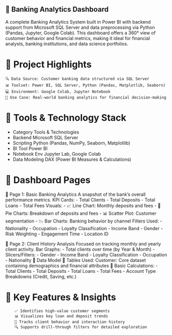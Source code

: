 ## 🏦 Banking Analytics Dashboard
A complete Banking Analytics System built in Power BI with backend support from Microsoft SQL Server and data preprocessing via Python (Pandas, Jupyter, Google Colab). This dashboard offers a 360° view of customer behavior and financial metrics, making it ideal for financial analysts, banking institutions, and data science portfolios.

# 📌 Project Highlights
    🔍 Data Source: Customer banking data structured via SQL Server
    📊 Toolset: Power BI, SQL Server, Python (Pandas, Matplotlib, Seaborn)
    💻 Environment: Google Colab, Jupyter Notebook
    🎯 Use Case: Real-world banking analytics for financial decision-making

# 🔧 Tools & Technology Stack
  - Category	Tools & Technologies
  - Backend	Microsoft SQL Server
  - Scripting	Python (Pandas, NumPy, Seaborn, Matplotlib)
  - BI Tool	Power BI
  - Notebook Env	Jupyter Lab, Google Colab
  - Data Modeling	DAX (Power BI Measures & Calculations)

# 🧠 Dashboard Pages
🔹 Page 1: Basic Banking Analytics
    A snapshot of the bank’s overall performance metrics.
    KPI Cards:
      -  Total Clients
      -  Total Deposits
      -  Total Loans
      -  Total Fees
    Visuals:
      -  📈 Line Chart: Monthly deposits and fees
      -  🥧 Pie Charts: Breakdown of deposits and fees
      -  📊 Scatter Plot: Customer segmentation
      -  📉 Bar Charts: Banking behavior by channel
    Filters Used:
      -  Nationality
      -  Occupation
      -  Loyalty Classification
      -  Income Band
      -  Gender
      -  Risk Weighting
      -  Engagement Time
      -  Location ID

🔹 Page 2: Client History Analysis
  Focused on tracking monthly and yearly client activity.
  Bar Graphs:
    -  Total clients over time (by Year & Month)
    -  Slicers/Filters:
    -  Gender
    -  Income Band
    -  Loyalty Classification
    -  Occupation
    -  Nationality
🧾 Data Model
    📁 Tables Used:
    Customer: Core dataset containing demographics and financial attributes
📐 Basic Calculations:
    -  Total Clients
    -  Total Deposits
    -  Total Loans
    -  Total Fees
    -  Account Type Breakdowns (Credit, Saving, etc.)

# 📌 Key Features & Insights
        ✅ Identifies high-value customer segments
        📊 Visualizes key loan and deposit trends
        📆 Tracks client behavior and interaction history
        🔍 Supports drill-through filters for detailed exploration



